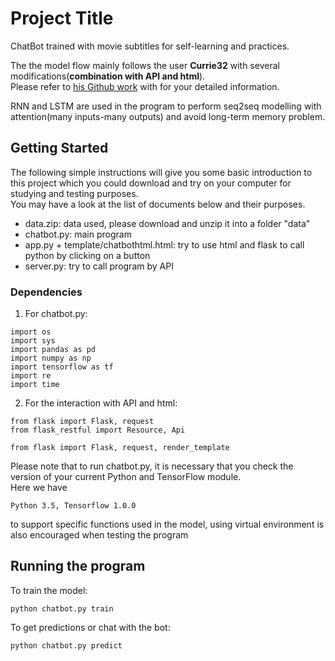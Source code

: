 # Project Title

ChatBot trained with movie subtitles for self-learning and practices.  

The the model flow mainly follows the user **Currie32** with several modifications(__combination with API and html__).  
Please refer to [his Github work](https://github.com/Currie32/Chatbot-from-Movie-Dialogue/blob/master/Chatbot_Attention.ipynb) with for your detailed information.  

RNN and LSTM are used in the program to perform seq2seq modelling with attention(many inputs-many outputs) and avoid long-term memory problem.

## Getting Started

The following simple instructions will give you some basic introduction to this project which you could download and try on your computer for studying and testing purposes.  
You may have a look at the list of documents below and their purposes.

- data.zip: data used, please download and unzip it into a folder "data"  
- chatbot.py: main program  
- app.py + template/chatbothtml.html: try to use html and flask to call python by clicking on a button  
- server.py: try to call program by API

### Dependencies
1. For chatbot.py:
```
import os
import sys
import pandas as pd
import numpy as np
import tensorflow as tf
import re
import time
```
2. For the interaction with API and html:
```
from flask import Flask, request
from flask_restful import Resource, Api
```
```
from flask import Flask, request, render_template
```
Please note that to run chatbot.py, it is necessary that you check the version of your current Python and TensorFlow module.  
Here we have
```
Python 3.5, Tensorflow 1.0.0
```
to support specific functions used in the model, using virtual environment is also encouraged when testing the program

## Running the program

To train the model:
```
python chatbot.py train
```
To get predictions or chat with the bot:
```
python chatbot.py predict
```
